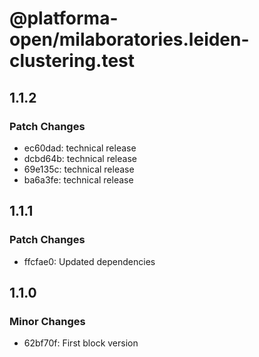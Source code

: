 # @platforma-open/milaboratories.leiden-clustering.test

## 1.1.2

### Patch Changes

- ec60dad: technical release
- dcbd64b: technical release
- 69e135c: technical release
- ba6a3fe: technical release

## 1.1.1

### Patch Changes

- ffcfae0: Updated dependencies

## 1.1.0

### Minor Changes

- 62bf70f: First block version
